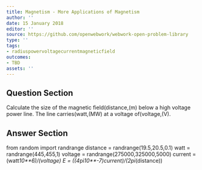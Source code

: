 ```yaml
---
title: Magnetism - More Applications of Magnetism
author: ''
date: 15 January 2018
editor: ''
source: https://github.com/openwebwork/webwork-open-problem-library
type: ''
tags:
- radiuspowervoltagecurrentmagneticfield
outcomes:
- TBD
assets: ''
---
```


## Question Section 

Calculate the size of the magnetic field(distance,(m) below a high voltage power line. The line carries(watt,(MW) at a voltage of(voltage,(V).


## Answer Section

from random import randrange
distance = randrange(19.5,20.5,0.1)
watt = randrange(445,455,1)
voltage = randrange(275000,325000,5000)
current = (watt*10**6)/(voltage)
E = ((4*pi*10**-7)*current)/(2*pi*(distance))